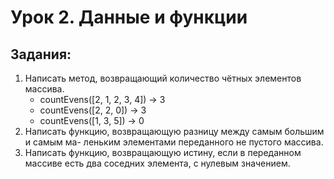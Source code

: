 # Урок 2. Данные и функции
## Задания:
1. Написать метод, возвращающий количество чётных элементов массива. 
   * countEvens([2, 1, 2, 3, 4]) → 3 
   * countEvens([2, 2, 0]) → 3 
   * countEvens([1, 3, 5]) → 0
2. Написать функцию, возвращающую разницу между самым большим и самым ма- леньким элементами переданного не пустого массива.
3. Написать функцию, возвращающую истину, если в переданном массиве есть два соседних элемента, с нулевым значением.